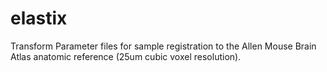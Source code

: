 # elastix

Transform Parameter files for sample registration to the Allen Mouse Brain Atlas anatomic reference (25um cubic voxel resolution).


